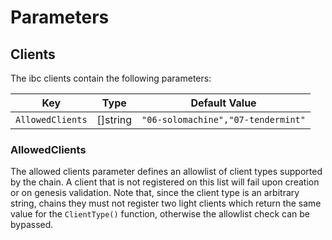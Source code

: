 <!--
order: 7
-->

# Parameters

## Clients

The ibc clients contain the following parameters:

| Key              | Type | Default Value |
|------------------|------|---------------|
| `AllowedClients`    | []string | `"06-solomachine","07-tendermint"`        |

### AllowedClients

The allowed clients parameter defines an allowlist of client types supported by the chain. A client
that is not registered on this list will fail upon creation or on genesis validation. Note that,
since the client type is an arbitrary string, chains they must not register two light clients which
return the same value for the `ClientType()` function, otherwise the allowlist check can be
bypassed.
